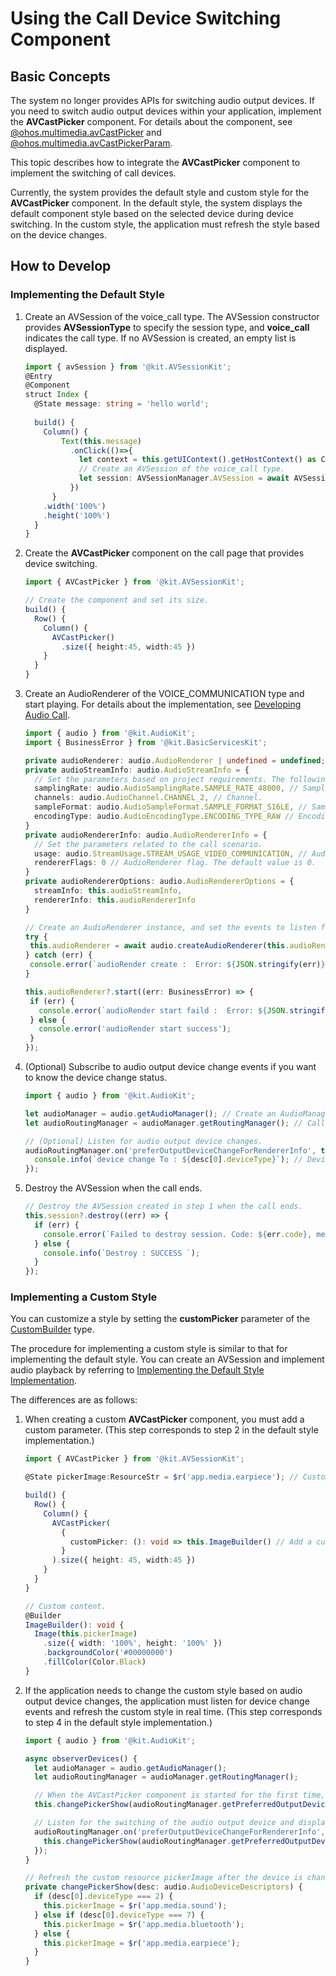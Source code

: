 # Using the Call Device Switching Component

## Basic Concepts

The system no longer provides APIs for switching audio output devices. If you need to switch audio output devices within your application, implement the **AVCastPicker** component. For details about the component, see [@ohos.multimedia.avCastPicker](../../reference/apis-avsession-kit/ohos-multimedia-avcastpicker.md) and [@ohos.multimedia.avCastPickerParam](../../reference/apis-avsession-kit/js-apis-avCastPickerParam.md).

This topic describes how to integrate the **AVCastPicker** component to implement the switching of call devices.

Currently, the system provides the default style and custom style for the **AVCastPicker** component. In the default style, the system displays the default component style based on the selected device during device switching. In the custom style, the application must refresh the style based on the device changes.

## How to Develop

### Implementing the Default Style

1. Create an AVSession of the voice_call type. The AVSession constructor provides **AVSessionType** to specify the session type, and **voice_call** indicates the call type. If no AVSession is created, an empty list is displayed.

   ```ts
   import { avSession } from '@kit.AVSessionKit';
   @Entry
   @Component
   struct Index {
     @State message: string = 'hello world';
 
     build() { 
       Column() {
           Text(this.message)
             .onClick(()=>{
               let context = this.getUIContext().getHostContext() as Context;
               // Create an AVSession of the voice_call type.
               let session: AVSessionManager.AVSession = await AVSessionManager.createAVSession(context, 'voiptest', 'voice_call');
             })
         }
       .width('100%')
       .height('100%')
     }
   }
   ```

2. Create the **AVCastPicker** component on the call page that provides device switching.

   ```ts
   import { AVCastPicker } from '@kit.AVSessionKit';

   // Create the component and set its size.
   build() {
     Row() {
       Column() {
         AVCastPicker()
           .size({ height:45, width:45 })
       }
     }
   }
   ```

3. Create an AudioRenderer of the VOICE_COMMUNICATION type and start playing. For details about the implementation, see [Developing Audio Call](../audio/audio-call-development.md).

   ```ts
   import { audio } from '@kit.AudioKit';
   import { BusinessError } from '@kit.BasicServicesKit';

   private audioRenderer: audio.AudioRenderer | undefined = undefined;
   private audioStreamInfo: audio.AudioStreamInfo = {
     // Set the parameters based on project requirements. The following parameters are for reference only.
     samplingRate: audio.AudioSamplingRate.SAMPLE_RATE_48000, // Sampling rate.
     channels: audio.AudioChannel.CHANNEL_2, // Channel.
     sampleFormat: audio.AudioSampleFormat.SAMPLE_FORMAT_S16LE, // Sampling format.
     encodingType: audio.AudioEncodingType.ENCODING_TYPE_RAW // Encoding format.
   }
   private audioRendererInfo: audio.AudioRendererInfo = {
     // Set the parameters related to the call scenario.
     usage: audio.StreamUsage.STREAM_USAGE_VIDEO_COMMUNICATION, // Audio stream usage type: VoIP video call, speaker by default.
     rendererFlags: 0 // AudioRenderer flag. The default value is 0.
   }
   private audioRendererOptions: audio.AudioRendererOptions = {
     streamInfo: this.audioStreamInfo,
     rendererInfo: this.audioRendererInfo
   }

   // Create an AudioRenderer instance, and set the events to listen for.
   try {
    this.audioRenderer = await audio.createAudioRenderer(this.audioRendererOptions);
   } catch (err) {
    console.error(`audioRender create :  Error: ${JSON.stringify(err)}`);
   }

   this.audioRenderer?.start((err: BusinessError) => {
    if (err) {
      console.error(`audioRender start faild :  Error: ${JSON.stringify(err)}`);
    } else {
      console.error('audioRender start success');
    }
   });
   ```

4. (Optional) Subscribe to audio output device change events if you want to know the device change status.

   ```ts
   import { audio } from '@kit.AudioKit';

   let audioManager = audio.getAudioManager(); // Create an AudioManager instance.
   let audioRoutingManager = audioManager.getRoutingManager(); // Call an API of AudioManager to create an AudioRoutingManager instance.

   // (Optional) Listen for audio output device changes.
   audioRoutingManager.on('preferOutputDeviceChangeForRendererInfo', this.audioRendererInfo, (desc: audio.AudioDeviceDescriptors) => {
     console.info(`device change To : ${desc[0].deviceType}`); // Device type.
   });
   ```

5. Destroy the AVSession when the call ends.

   ```ts
   // Destroy the AVSession created in step 1 when the call ends.
   this.session?.destroy((err) => {
     if (err) {
       console.error(`Failed to destroy session. Code: ${err.code}, message: ${err.message}`);
     } else {
       console.info(`Destroy : SUCCESS `);
     }
   });
   ```

### Implementing a Custom Style

You can customize a style by setting the **customPicker** parameter of the [CustomBuilder](../../reference/apis-avsession-kit/ohos-multimedia-avcastpicker.md) type.

The procedure for implementing a custom style is similar to that for implementing the default style. You can create an AVSession and implement audio playback by referring to [Implementing the Default Style Implementation](#implementing-the-default-style).

The differences are as follows:

1. When creating a custom **AVCastPicker** component, you must add a custom parameter. (This step corresponds to step 2 in the default style implementation.)

   ```ts
   import { AVCastPicker } from '@kit.AVSessionKit';

   @State pickerImage:ResourceStr = $r('app.media.earpiece'); // Custom resources.

   build() {
     Row() {
       Column() {
         AVCastPicker(
           {
             customPicker: (): void => this.ImageBuilder() // Add a custom parameter.
           }
         ).size({ height: 45, width:45 })
       }
     }
   }

   // Custom content.
   @Builder
   ImageBuilder(): void {
     Image(this.pickerImage)
       .size({ width: '100%', height: '100%' })
       .backgroundColor('#00000000')
       .fillColor(Color.Black)
   }
   ```

2. If the application needs to change the custom style based on audio output device changes, the application must listen for device change events and refresh the custom style in real time. (This step corresponds to step 4 in the default style implementation.)

   ```ts
   import { audio } from '@kit.AudioKit';

   async observerDevices() {
     let audioManager = audio.getAudioManager();
     let audioRoutingManager = audioManager.getRoutingManager();

     // When the AVCastPicker component is started for the first time, obtain the current device and refresh the content displayed.
     this.changePickerShow(audioRoutingManager.getPreferredOutputDeviceForRendererInfoSync(this.audioRendererInfo));

     // Listen for the switching of the audio output device and display different styles based on the device type.
     audioRoutingManager.on('preferOutputDeviceChangeForRendererInfo', this.audioRendererInfo, (desc: audio.AudioDeviceDescriptors) => {
       this.changePickerShow(audioRoutingManager.getPreferredOutputDeviceForRendererInfoSync(this.audioRendererInfo));
     });
   }

   // Refresh the custom resource pickerImage after the device is changed.
   private changePickerShow(desc: audio.AudioDeviceDescriptors) {
     if (desc[0].deviceType === 2) {
       this.pickerImage = $r('app.media.sound');
     } else if (desc[0].deviceType === 7) {
       this.pickerImage = $r('app.media.bluetooth');
     } else {
       this.pickerImage = $r('app.media.earpiece');
     }
   }
   ```

<!--RP1-->
<!--RP1End-->
